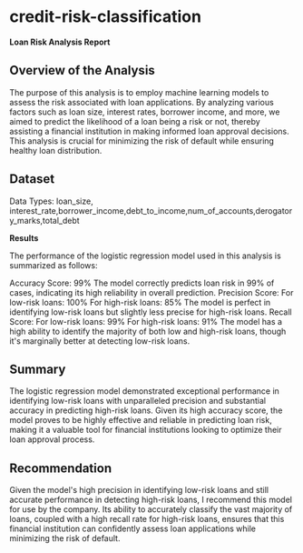 # credit-risk-classification
 
**Loan Risk Analysis Report**

## Overview of the Analysis

The purpose of this analysis is to employ machine learning models to assess the risk associated with loan applications. By analyzing various factors such as loan size, interest rates, borrower income, and more, we aimed to predict the likelihood of a loan being a risk or not, thereby assisting a financial institution in making informed loan approval decisions. This analysis is crucial for minimizing the risk of default while ensuring healthy loan distribution.

## Dataset

Data Types: loan_size, interest_rate,borrower_income,debt_to_income,num_of_accounts,derogatory_marks,total_debt

**Results**

The performance of the logistic regression model used in this analysis is summarized as follows:

Accuracy Score: 99%
The model correctly predicts loan risk in 99% of cases, indicating its high reliability in overall prediction.
Precision Score:
For low-risk loans: 100%
For high-risk loans: 85%
The model is perfect in identifying low-risk loans but slightly less precise for high-risk loans.
Recall Score:
For low-risk loans: 99%
For high-risk loans: 91%
The model has a high ability to identify the majority of both low and high-risk loans, though it's marginally better at detecting low-risk loans.

## Summary
The logistic regression model demonstrated exceptional performance in identifying low-risk loans with unparalleled precision and substantial accuracy in predicting high-risk loans. Given its high accuracy score, the model proves to be highly effective and reliable in predicting loan risk, making it a valuable tool for financial institutions looking to optimize their loan approval process.

## Recommendation
Given the model's high precision in identifying low-risk loans and still accurate performance in detecting high-risk loans, I recommend this model for use by the company. Its ability to accurately classify the vast majority of loans, coupled with a high recall rate for high-risk loans, ensures that this financial institution can confidently assess loan applications while minimizing the risk of default. 